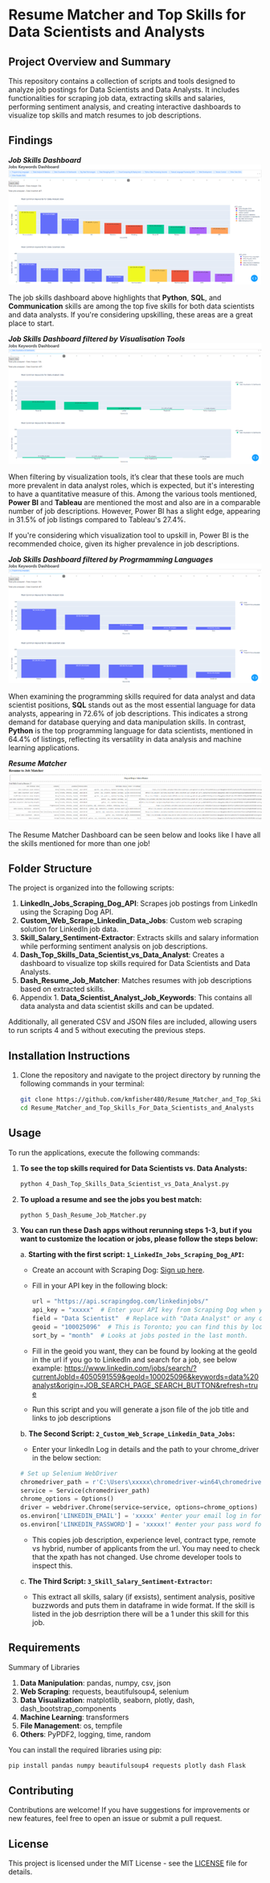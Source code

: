 # Resume Matcher and Top Skills for Data Scientists and Analysts

## Project Overview and Summary
This repository contains a collection of scripts and tools designed to analyze job postings for Data Scientists and Data Analysts. It includes functionalities for scraping job data, extracting skills and salaries, performing sentiment analysis, and creating interactive dashboards to visualize top skills and match resumes to job descriptions.


## Findings

***Job Skills Dashboard***
![Job Skills Dashboard](images/JobSkillsDash.png)

The job skills dashboard above highlights that **Python**, **SQL**, and **Communication** skills are among the top five skills for both data scientists and data analysts. If you're considering upskilling, these areas are a great place to start.


***Job Skills Dashboard filtered by Visualisation Tools***
![Job Skills Dashboard](images/JobSkillsDash_Visualisation.png)

When filtering by visualization tools, it’s clear that these tools are much more prevalent in data analyst roles, which is expected, but it's interesting to have a quantitative measure of this. Among the various tools mentioned, **Power BI** and **Tableau** are mentioned the most and also are in a comparable number of job descriptions. However, Power BI has a slight edge, appearing in 31.5% of job listings compared to Tableau's 27.4%. 

If you're considering which visualization tool to upskill in, Power BI is the recommended choice, given its higher prevalence in job descriptions.


***Job Skills Dashboard filtered by Progrmamming Languages***
![Job Skills Dashboard](images/JobSkillsDash_Programming.png)

When examining the programming skills required for data analyst and data scientist positions, **SQL** stands out as the most essential language for data analysts, appearing in 72.6% of job descriptions. This indicates a strong demand for database querying and data manipulation skills. In contrast, **Python** is the top programming language for data scientists, mentioned in 64.4% of listings, reflecting its versatility in data analysis and machine learning applications. 


***Resume Matcher***
![Job Skills Dashboard](images/ResumeMatcherDash.png)

The Resume Matcher Dashboard can be seen below and looks like I have all the skills mentioned for more than one job!

## Folder Structure
The project is organized into the following scripts:
1. **LinkedIn_Jobs_Scraping_Dog_API**: Scrapes job postings from LinkedIn using the Scraping Dog API.
2. **Custom_Web_Scrape_Linkedin_Data_Jobs**: Custom web scraping solution for LinkedIn job data.
3. **Skill_Salary_Sentiment-Extractor**: Extracts skills and salary information while performing sentiment analysis on job descriptions.
4. **Dash_Top_Skills_Data_Scientist_vs_Data_Analyst**: Creates a dashboard to visualize top skills required for Data Scientists and Data Analysts.
5. **Dash_Resume_Job_Matcher**: Matches resumes with job descriptions based on extracted skills.
6. Appendix 1. **Data_Scientist_Analyst_Job_Keywords**: This contains all data analysta and data scientist skills and can be updated.

Additionally, all generated CSV and JSON files are included, allowing users to run scripts 4 and 5 without executing the previous steps.

## Installation Instructions
1. Clone the repository and navigate to the project directory by running the following commands in your terminal:
   ```bash
   git clone https://github.com/kmfisher480/Resume_Matcher_and_Top_Skills_For_Data_Scientists_and_Analysts.git
   cd Resume_Matcher_and_Top_Skills_For_Data_Scientists_and_Analysts
   ```

## Usage

To run the applications, execute the following commands:

1. **To see the top skills required for Data Scientists vs. Data Analysts:**
   ```bash
   python 4_Dash_Top_Skills_Data_Scientist_vs_Data_Analyst.py
   ```

2. **To upload a resume and see the jobs you best match:**
   ```bash
   python 5_Dash_Resume_Job_Matcher.py
   ```

3. **You can run these Dash apps without rerunning steps 1-3, but if you want to customize the location or jobs, please follow the steps below:**

   a. **Starting with the first script: `1_LinkedIn_Jobs_Scraping_Dog_API`:**
   
   - Create an account with Scraping Dog:
     [Sign up here](https://www.scrapingdog.com/?deal=scraper&gad_source=1&gclid=CjwKCAjw68K4BhAuEiwAylp3ksCUGkqeqmbNfm6ErMOrvZj6zb5_pmV-nJUtgAszrbwV-5Rhbj_L7RoCF5kQAvD_BwE).
     
   - Fill in your API key in the following block:
     ```python
     url = "https://api.scrapingdog.com/linkedinjobs/"
     api_key = "xxxxx"  # Enter your API key from Scraping Dog when you sign up; they give you a 30-day free trial!
     field = "Data Scientist"  # Replace with "Data Analyst" or any other job title!
     geoid = "100025096"  # This is Toronto; you can find this by looking at the URL of a specific job posting on LinkedIn in your desired location.
     sort_by = "month"  # Looks at jobs posted in the last month.
     ```

   - Fill in the geoid you want, they can be found by looking at the geoId in the url if you go to LinkedIn and search for a job, see below example:
     https://www.linkedin.com/jobs/search/?currentJobId=4050591559&geoId=100025096&keywords=data%20analyst&origin=JOB_SEARCH_PAGE_SEARCH_BUTTON&refresh=true

   - Run this script and you will generate a json file of the job title and links to job descriptions

   b. **The Second Script: `2_Custom_Web_Scrape_Linkedin_Data_Jobs`:**
   
      - Enter your linkedIn Log in details and the path to your chrome_driver in the below section:
     ```python
     # Set up Selenium WebDriver
     chromedriver_path = r'C:\Users\xxxxx\chromedriver-win64\chromedriver-win64\chromedriver.exe' #enter path to your chromer driver - should look something like this but replace xxxxx
     service = Service(chromedriver_path)
     chrome_options = Options()
     driver = webdriver.Chrome(service=service, options=chrome_options)
     os.environ['LINKEDIN_EMAIL'] = 'xxxxx' #enter your email log in for linkedin
     os.environ['LINKEDIN_PASSWORD'] = 'xxxxx!' #enter your pass word for linked
     ```
      - This copies job description, experience level, contract type, remote vs hybrid, number of applicants from the url. You may need to check that the xpath has not changed. Use chrome developer tools to inspect this.

   c. **The Third Script: `3_Skill_Salary_Sentiment-Extractor`:**
   
      - This extract all skills, salary (if exsists), sentiment analysis, positive buzzwords and puts them in dataframe in wide format. If the skill is listed in the job desrription there will be a 1 under this skill for this job.

## Requirements
Summary of Libraries
1. **Data Manipulation**: pandas, numpy, csv, json
2. **Web Scraping**: requests, beautifulsoup4, selenium
3. **Data Visualization**: matplotlib, seaborn, plotly, dash, dash_bootstrap_components
4. **Machine Learning**: transformers
5. **File Management**: os, tempfile
6. **Others**: PyPDF2, logging, time, random

You can install the required libraries using pip:
```bash
pip install pandas numpy beautifulsoup4 requests plotly dash Flask
```

## Contributing
Contributions are welcome! If you have suggestions for improvements or new features, feel free to open an issue or submit a pull request.

## License
This project is licensed under the MIT License - see the [LICENSE](LICENSE) file for details.
